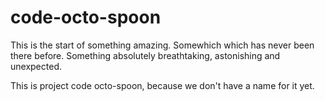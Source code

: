 # code-octo-spoon

This is the start of something amazing. Somewhich which has never been there before. Something absolutely breathtaking, astonishing and unexpected.

This is project code octo-spoon, because we don't have a name for it yet.